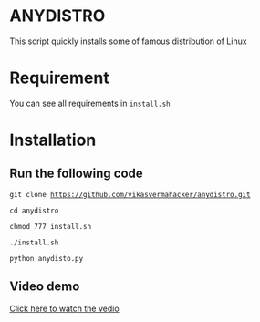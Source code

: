 # ANYDISTRO
This script quickly installs some of famous distribution of Linux
# Requirement
You can see all requirements in <code>install.sh</code>
# Installation
## Run the following code
<code>git clone https://github.com/vikasvermahacker/anydistro.git</code>

<code>cd anydistro</code>

<code>chmod 777 install.sh</code>

<code>./install.sh</code>

<code>python anydisto.py</code>

## Video demo
[Click here to watch the vedio](https://asciinema.org/a/332500)
